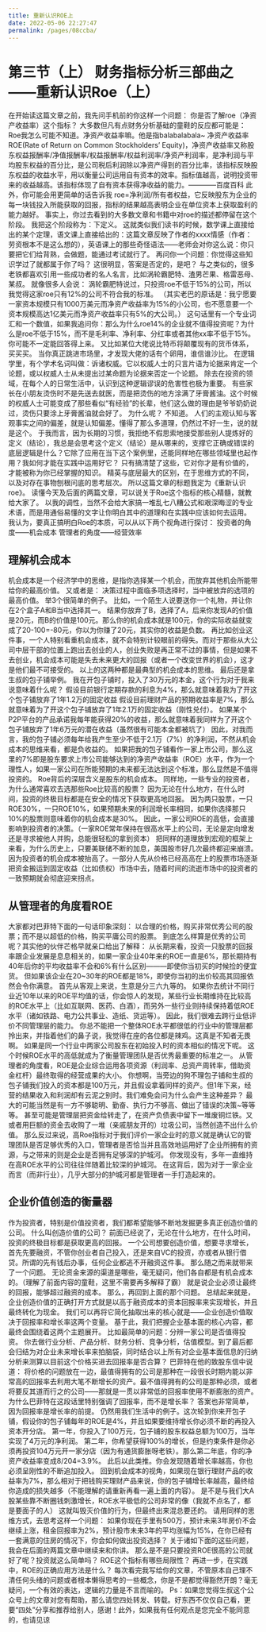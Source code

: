 ```yaml
---
title: 重新认识ROE上
date: 2022-05-06 22:27:47
permalink: /pages/08ccba/
---
```

# 第三节（上） 财务指标分析三部曲之——重新认识Roe（上）

在开始读这篇文章之前，我先问手机前的你这样一个问题：
你是否了解roe（净资产收益率）这个指标？
大多数但凡有点财务分析基础的童鞋的反应都可能是：
Roe我怎么可能不知道。净资产收益率嘛。他是指balabalabala~
净资产收益率ROE(Rate of Return on Common Stockholders’ Equity)，净资产收益率又称股东权益报酬率/净值报酬率/权益报酬率/权益利润率/净资产利润率，是净利润与平均股东权益的百分比，是公司税后利润除以净资产得到的百分比率，该指标反映股东权益的收益水平，用以衡量公司运用自有资本的效率。指标值越高，说明投资带来的收益越高。该指标体现了自有资本获得净收益的能力。————百度百科
此外，你可能会用更简单的话告诉我
roe=净利润/所有者权益，它反映股东为企业的每一块钱投入所能获取的回报，指标的结果越高表明企业在单位资本上获取盈利的能力越好。
事实上，你过去看到的大多数文章和书籍中对roe的描述都停留在这个阶段。
我把这个阶段称为：下定义。
这就类似我们读书的时候，数学课上直接给出的某个定理，语文课上直接给出的：这篇文章反映了作者的xxxx情感（作者：劳资根本不是这么想的），英语课上的那些奇怪语法——老师会对你这么说：你只要把它们给背熟，会做题，能通过考试就行了。
再问你一个问题：你觉得这些知识学过了就都属于你了吗？
这很明显，答案是否定的，是吧？
与之类似的，很多老铁都喜欢引用一些成功者的名人名言，比如涡轮霸肥特、渣男芒果、格雷恶母、某叔。
就像很多人会说：
涡轮霸肥特说过，只投资roe不低于15%的公司，所以我觉得这家roe只有12%的公司不符合我的标准。
（其实老巴的原话是：我宁愿要一家资本规模只有1000万美元而净资产收益率为15%的小公司，也不愿意要一个资本规模高达1亿美元而净资产收益率只有5%的大公司。）
这句话里有一个专业词汇和一个数值，如果我追问你：那么为什么roe14%的企业就不值得投资呢？为什么是roe不低于15%，而不是毛利率、净利率、分红率或者其他xx率不低于15%。
你可能不一定能回答得上来。
又比如某位大佬说比特币将颠覆现有的货币体系，买买买。
当你真正跳进市场里，才发现大佬的话有个卵用，谁信谁沙比。
在逻辑学里，有个学术名词叫做：诉诸权威。它以权威人士的只言片语为论据来肯定一个论题，或以权威人士从未提出过某命题为论据来否定一个论题。
除去在投资的领域，在每个人的日常生活中，认识到这种逻辑谬误的危害性也极为重要。
有些家长在小朋友烫伤时不是先送去就医，而是把烫伤的地方涂满了牙膏酱油。这个时候的权威人士可能变成了那些看似“有经验”的长辈，他们这么做的理由是爷爷奶奶说过，烫伤只要涂上牙膏酱油就会好了。
为什么呢？
不知道。
人们的主观认知与客观事实之间的偏差，就是认知偏差。懂得了那么多道理，仍然过不好一生，说的就是这个。
于我而言，因为长期的习惯，我拒绝不假思索地接受那些别人提炼好的定义（结论），我总是会思考这个定义（结论）是从哪来的，支撑它正确或错误的底层逻辑是什么？它除了应用在当下这个案例里，还能同样地在哪些领域里也起作用？我如何才能在实践中运用好它？
只有搞清楚了这些，它对你才是有价值的，才能被称为你已经掌握的知识。
精英与底层最大的区别，在于思维方式的不同，以及对存在事物刨根问底的思考层次。
所以这篇文章的标题我定为《重新认识roe》。
读懂今天及后面的两篇文章，可以说关于Roe这个指标的核心精髓，就教给大家了。
以我的调性，当然不会给大家搞一堆乱七八糟公式和艰深晦涩的专业术语，而是用通俗易懂的文字让你明白其中的道理和在实践中应该如何去运用。
我认为，要真正搞明白Roe的本质，可以从以下两个视角进行探讨：
投资者的角度——机会成本
管理者的角度——经营效率

## 理解机会成本
机会成本是一个经济学中的思维，是指你选择某一个机会，而放弃其他机会所能带给你的最高价值。
又或者是：
决策过程中面临多项选择时，当中被放弃的选项的最高价值。
举3个很简单的例子。
比如，一个陌生人说要送你一个礼物，并让你在2个盒子A和B当中选择其一。
结果你放弃了B，选择了A，后来你发现A的价值是20元，而B的价值是100元。那么你的机会成本就是100元，你的实际收益就变成了20-100=-80元，你以为你赚了20元，其实你的收益是负数。
再比如创业这件事，一个人特别看重机会成本，就不会特别计较眼前的得失。而对于那些从大公司中层干部的位置上跑出去创业的人，创业失败是再正常不过的事情，但是如果不去创业，机会成本可能是失去未来更大的回报（或者一个改变世界的机会），这才是他们最不可接受的。
以上的这两种都是最典型的机会成本的思维。
最后还是拿生叔的包子铺举例。
我在开包子铺时，投入了30万元的本金，这个行为对于我来说意味着什么呢？
假设目前银行定期存款的利息为4%，那么就意味着我为了开这个包子铺放弃了1年1.2万的固定收益
假设目前理财产品的预期收益率是7%，那么就意味着为了开这个包子铺放弃了1年2.1万的固定收益（刚性兑付）。
如果某个P2P平台的产品承诺我每年能获得20%的收益，那么就意味着我同样为了开这个包子铺放弃了1年6万元的潜在收益（虽然很有可能本金都被坑了）
因此，对我而言，我的包子铺必须每年给我产生至少不低于2.1万（7%）的净利润，不然从机会成本的思维来看，都是负收益的。
如果把我的包子铺看作一家上市公司，那么这里的7%即是股东要求上市公司能够达到的净资产收益率（ROE）水平，作为一个理性人，如果一家公司在所能预期的未来都无法达到这个标准，那么显然是不值得投资的。
Roe背后的深层含义是股东的机会成本。
同样地，一些专业的投资者，为什么通常喜欢去选那些Roe比较高的股票？
因为无论在什么地方，在什么时间，投资的终极目标都是在安全的情况下获取更高地回报。
因为两只股票，一只ROE30%，一只ROE10%，如果预期未来的利润增长率相同，如果你选择那只10%的股票则意味着你的机会成本是30%。
因此，一家公司ROE的高低，会直接影响到投资者的决策。（一家ROE常年保持在很高水平上的公司，无论是定向增发还是寻求被他人并购，总能很轻松的拿到资本）
把同样的道理放到宏观的框架上来看，为什么历史上，只要美联储不断的加息，美国股市好几次最终都迎来崩溃。
因为投资者的机会成本被抬高了。一部分人先从价格已经高高在上的股票市场逐渐把资金搬运到固定收益（比如债权）市场中去，随着时间的流逝市场中的投资者的一致预期就会彻底迎来拐点。

## 从管理者的角度看ROE
大家都对巴菲特下面的一句话印象深刻：
以合理的价格，购买非常优秀公司的股票；而不是以超低的价格，购买平庸公司的股票。
到底怎么样算是优秀的公司呢？其实他的伙伴芒格早就亲口给出了解释：
从长期来看，投资一只股票的回报率跟企业发展是息息相关的，如果一家企业40年来的ROE一直是6%，那长期持有40年后你的平均收益率不会和6%有什么区别———即使你当初买的时候捡的便宜货。
但如果该企业在20~30年的ROE都是18%，即使你当初的出价较高其回报依然会令你满意。
首先从客观上来说，生意是分三六九等的。
如果你去统计不同行业近10年以来的ROE平均值的话，你会惊人的发现，某些行业长期维持在比较高的ROE水平上（比如互联网、医药、白酒），而另外一些行业则持续保持着低ROE水平（诸如铁路、电力公共事业、造纸、货运等）。
因此，我们很难去跨行业低评价不同管理层的能力。
你总不能把一个整体ROE水平都很低的行业中的管理层都拎出来，并指着他们的鼻子说，我觉得在座的各位都是辣鸡。这真是不知者无畏啊。
如果是同一个行业中两家公司股东在初始投入时的资本相似的情况下呢。
这个时候ROE水平的高低就成为了衡量管理团队是否优秀最重要的标准之一。
从管理者的角度看，ROE是企业综合运用各项资源（利润率、总资产周转率，借助资金杠杆）最终取得的经营成果的大小。
你想啊，当旁边的狗不理包子铺和生叔的包子铺我们投入的资本都是100万元，并且假设拿着同样的资产。但1年下来，经营的结果收入和利润却有云泥之别时。我们难免会问为什么会产生这种差异？
最大的可能当然是有一方不够聪明、勤奋、执行力不够高、做出了错误的决策~等等等。
甚至可能是管理层把资金给转走了，在资产负债表中留下一堆废铜烂铁。又或者用巨额的资金去收购了一堆（亲戚朋友开的）垃圾公司，当然创造不出什么价值。
那么反过来说，高Roe指标对于我们评价一家企业时的意义就是确认它的管理团队是否足够优秀的入口，管理者是否恰当并且高效地运用好了企业所拥有的资源，与之带来的则是企业是否拥有足够深的护城河。
你发现没有，多年一直维持在高ROE水平的公司往往伴随着比较深的护城河。
在这背后，因为对于一家企业而言（而非行业），几乎大部分的护城河都是管理者一手打造起来的。

## 企业价值创造的衡量器
作为投资者，特别是价值投资者，我们都希望能够不断地发掘更多真正创造价值的公司。
什么叫创造价值的公司？
前面已经说了，无论在什么地方，在什么时间，投资的终极目标都是获取更高的回报。
一个公司想要创造价值，想要寻求增长，首先先要融资，不管你创业者自己投入，还是来自VC的投资，亦或者从银行借贷。所谓的先有钱后办事，任何企业都逃不开融资这件事。
那么随之而来就带来了一个问题。
无论资金来源的渠道是哪些，毫无疑问，他们各自都是有机会成本的。（理解了前面内容的童鞋，这里不需要再多解释了霸）
就是说企业必须让最终的回报，能够超过融资的成本。
那么，再回到上面的那个问题。
总结起来就是，企业创造价值的正确打开方式就是以高于融资成本的资本回报率来实现增长，并且最终转化为现金。
我们可以再将它简化抽取出来的核心就是——企业创造价值取决于回报率和增长率这两个变量。
基于此，我们把握企业基本面的核心内容，都最终会围绕着这两个主题展开。
比如最简单的问题：分辨一家公司是否值得投资。
你去做行业分析、产品分析、财务分析、竞争分析，估值模型。到了最后都会归结为对企业未来增长率来拍脑袋，同时结合以上所有对企业基本面信息的归纳分析来测算以目前这个价格买进去回报率是否合算？
巴菲特在他的致股东信中说道：
将价格的问题放在一边，最值得拥有的公司是那种在一段很长时期内能以非常高的回报率去利用大笔不断增长的资产。最不值得拥有的公司是那种必须，或者将要反其道而行之的公司——那就是一贯以非常低的回报率使用不断膨胀的资产。
为什么巴菲特在这段话里特别强调了回报率，而不是增长率？
答案也非常简单，因为回报率是增长率的前提。
仍然用我们生活中的例子。这次轮到你来开包子铺，假设你的包子铺每年的ROE是4%，并且如果要维持增长你必须不断的再投入资本开分店。
第一年，你投入了100万元，包子铺的股东权益总额为100万，当年实现了4万元的净利润。
第二年，你希望获得100%的增长，但是约束条件是你必须再投资104万元开一家分店（因为有通货膨胀呀老铁）。那么第二年底，你的净资产收益率变成8/204=3.9%。
此后以此类推。你会发现随着增长率越高，你也必须呈刚性的不断追加投入。
回到机会成本的视角，如果现在银行理财产品的收益率为7%，那么相对于把钱购买理财产品来说，你的包子铺增长率越高，最终给你造成的损失越多（不能理解的请重新再看一遍上面的内容）。
是不是与我们大A股某些靠不断圈钱刺激增长，ROE水平极低的公司非常的像（我就不点名了，都是要面子的人）
这就叫毁灭价值的行为，但最终出来混总要还的。
请用同样的思维方式，去思考这样一个问题：
如果你现在手里有500万，预计未来3年房价不会继续上涨，租金回报率为2%，预计股市未来3年的平均涨幅为15%，在你已经有一套满意的住房的情况下，你会如何做出投资选择？
关于诸如下面的这些问题，我会在后面的两篇文章中继续来和你讲。
那么是不是只要投资ROE很高的公司就好了呢？投资就这么简单吗？
ROE这个指标有哪些局限性？
再进一步，在实践中，ROE的正确应用方法是什么？
每次看完我写给你的文章，不管原本自己理不清任何头绪的问题或者根本懒得思考的一些概念，你是不是都觉得豁然开朗？毫无疑问，一个有效的表达，逻辑的力量是不言而喻的。
Ps：如果您觉得生叔这个公众号上的文章对您有帮助，那么请您四处转发、转载。好东西不仅仅自己看，更要“四处”分享和推荐给别人，感谢！此外，如果我有任何观点是您完全不能同意的，也请见谅
